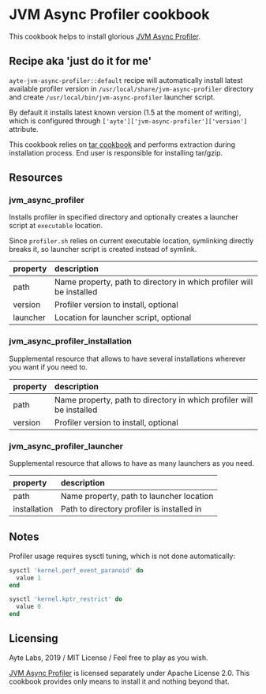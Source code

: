 # JVM Async Profiler cookbook

This cookbook helps to install glorious 
[JVM Async Profiler][jvm-async-profiler].

## Recipe aka 'just do it for me'

`ayte-jvm-async-profiler::default` recipe will automatically install
latest available profiler version in
`/usr/local/share/jvm-async-profiler` directory and create
`/usr/local/bin/jvm-async-profiler` launcher script.

By default it installs latest known version (1.5 at the moment of 
writing), which is configured through 
`['ayte']['jvm-async-profiler']['version']` attribute.

This cookbook relies on [tar cookbook][tar-cookbook] and performs 
extraction during installation process. End user is responsible for 
installing tar/gzip.

## Resources

### jvm_async_profiler

Installs profiler in specified directory and optionally creates a
launcher script at `executable` location.

Since `profiler.sh` relies on current executable location, symlinking 
directly breaks it, so launcher script is created instead of symlink.

| property | description |
|:---------|:------------|
| path     | Name property, path to directory in which profiler will be installed
| version  | Profiler version to install, optional
| launcher | Location for launcher script, optional

### jvm_async_profiler_installation

Supplemental resource that allows to have several installations wherever
you want if you need to.

| property | description |
|:---------|:------------|
| path     | Name property, path to directory in which profiler will be installed
| version  | Profiler version to install, optional

### jvm_async_profiler_launcher

Supplemental resource that allows to have as many launchers as you need.

| property     | description |
|:-------------|:------------|
| path         | Name property, path to launcher location
| installation | Path to directory profiler is installed in

## Notes

Profiler usage requires sysctl tuning, which is not done automatically:

```ruby
sysctl 'kernel.perf_event_paranoid' do
  value 1
end

sysctl 'kernel.kptr_restrict' do
  value 0
end
```

## Licensing

Ayte Labs, 2019 / MIT License / Feel free to play as you wish.

[JVM Async Profiler][jvm-async-profiler] is licensed separately under
Apache License 2.0. This cookbook provides only means to install it and
nothing beyond that.

  [jvm-async-profiler]: https://github.com/jvm-profiling-tools/async-profiler
  [tar-cookbook]: https://supermarket.chef.io/cookbooks/tar
